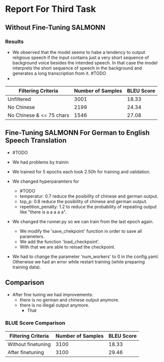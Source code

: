 # Report For Third Task

## Without Fine-Tuning SALMONN
### Results
- We observed that the model seems to habe a tendency to output religious speech if the input contains just a very short sequence of background voice besides the intended speech. In that case the model interprets the short sequence of speech in the background and generates a long transcription from it. #TODO
- 
| Filtering Criteria              | Number of Samples | BLEU Score        |
|---------------------------------|-------------------|-------------------|
| Unfiltered                      | 3001              | 18.33             |
| No Chinese                      | 2199              | 24.34             |
| No Chinese & <= 75 chars        | 1546              | 27.08             |

## Fine-Tuning SALMONN For German to English Speech Translation
- #TODO
- We had problems by trainin
- We trained for 5 epochs each took 2.50h for training and validation.
- We changed hyperparamters for
  - #TODO 
  - temperatur: 0.7 reduce the posibility of chinese and german output.
  - top_p: 0.8 reduce the posibility of chinese and german output.
  - repetition_penalty: 1.2 to reduce the probability of repeating output like "there is a a a a a".
  
- We changed the runner.py so we can train from the last epoch again.
  - We modify the 'save_chekpoint' function in order to save all parameters. 
  - We add the function 'load_checkpoint'.
  - With that we are able to reload the checkpoint.
- We had to change the parameter 'num_workers' to 0 in the config.yaml. Otherwise we had an error while restart training (while preparing training data). 
## Comparison

- After fine tuning we had improvements:
  - there is no german and chinese output anymore.
  - there is no illegal output anymore.
    - That  
### BLUE Score Comparison
| Filtering Criteria              |  Number of Samples | BLEU Score       |
|---------------------------------|-------------------|-------------------|
| Without finetuning               | 3100              | 18.33             |
| After finetuning               | 3100                | 29.46             |


